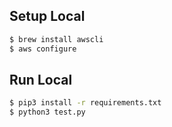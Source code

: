 ## Setup Local

```bash
$ brew install awscli
$ aws configure
```

## Run Local
```bash
$ pip3 install -r requirements.txt
$ python3 test.py
```
